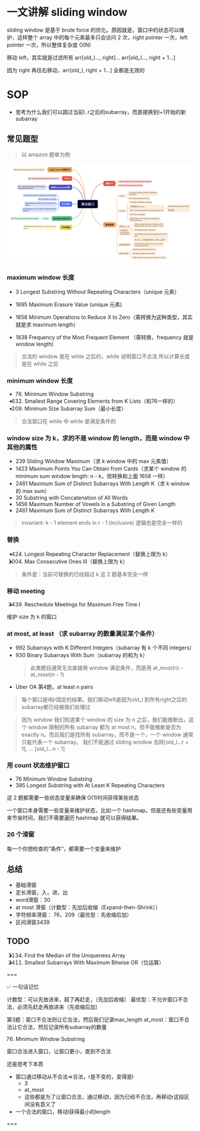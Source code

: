 # 一文讲解 sliding window

sliding window 是基于 brute force 的优化。原因就是，窗口中的状态可以维护，这样整个 array 中的每个元素最多只会访问 2 次，right pointer 一次，left pointer 一次，所以整体复杂度 O(N)

移动 left，其实就是过滤所有 arr[old_l..., right]... arr[old_l..., right + 1...]

因为 right 再往右移动，arr[old_l, right + 1...] 全都是无效的

# SOP
- 思考为什么我们可以跳过当前l..r之后的subarray，而直接换到l+1开始的新subarray

## 常见题型

> 以 amazon 题单为例

![alt text](image.png)

### maximum window 长度

- 3 Longest Substring Without Repeating Characters（unique 元素）

- 1695 Maximum Erasure Value (unique 元素)

- 1658 Minimum Operations to Reduce X to Zero（需转换为这种类型，其实就是求 maximum length）

- 1838 Frequency of the Most Frequent Element （需转换，frequency 就是 window length)

> 合法的 window 是在 while 之后的，while 说明窗口不合法
> 所以计算长度是在 while 之后

### minimum window 长度

- 76. Minimum Window Substring
- 632. Smallest Range Covering Elements from K Lists（和76一样的）
- 209. Minimum Size Subarray Sum（最小长度）

> 合法窗口在 while 中
> while 是满足条件的

### window size 为 k，求的不是 window 的 length，而是 window 中其他的属性

- 239 Sliding Window Maximum（求 k window 中的 max 元素值）
- 1423 Maximum Points You Can Obtain from Cards（求某个 window 的 minimum sum window length: n - k，但转换和上面 1658 一样）
- 2461 Maximum Sum of Distinct Subarrays With Length K（求 k window 的 max sum）
- 30 Substring with Concatenation of All Words
- 1456 Maximum Number of Vowels in a Substring of Given Length
- 2461 Maximum Sum of Distinct Subarrays With Length K

> invariant: k - 1 element ends in r - 1 (inclusive)
> 逻辑也是完全一样的

### 替换

- 424. Longest Repeating Character Replacement（替换上限为 k）
- 1004. Max Consecutive Ones III（替换上限为 k）

> 条件是：当前可替换的已经超过 k
> 这 2 题基本完全一样

### 移动 meeting

- 3439. Reschedule Meetings for Maximum Free Time I

维护 size 为 k 的窗口

### at most, at least （求 subarray 的数量满足某个条件）

- 992 Subarrays with K Different Integers（subarray 有 k 个不同 integers）
- 930 Binary Subarrays With Sum（subarray 的和为 k）
  > 此类题目通常无法直接用 window 满足条件，而是用 at_most(n) - at_most(n - 1)
- Uber OA 第4题，at least n pairs

> 每个窗口是l和r固定的结果。我们移动left是因为old_l 到所有right之后的subarray都已经被我们处理过


> 因为 window 我们知道某个 window 的 size 为 n 之后，我们能推断出，这个 window 限制的所有 subarray 都为 at most n，但不能推断是否为 exactly n。而且我们是找所有 subarray，而不是一个，一个 window 通常只能代表一个 subarray。
我们不能通过 sliding window 去除[old_l...r + 1], ... [old_l...n - 1]

### 用 count 状态维护窗口

- 76 Minimum Window Substring
- 395 Longest Substring with At Least K Repeating Characters

这 2 题都需要一些状态变量来确保 O(1)时间获得某些状态

一个窗口本身需要一些变量来维护状态，比如一个 hashmap。但是还有些变量用来节省时间，我们不需要遍历 hashmap 就可以获得结果。

### 26 个滑窗

每一个你想检查的“条件”，都需要一个变量来维护

## 总结

- 基础滑窗
- 定长滑窗，入，进，出
- word滑窗：30
- at most 滑窗（计数型：先加后收缩（Expand-then-Shrink））
- 字符频率滑窗： 76，209（最优型：先收缩后加）
- 区间滑窗3439

## TODO
- 3134. Find the Median of the Uniqueness Array
- 2411. Smallest Subarrays With Maximum Bitwise OR（位运算）

===

✅ 一句话记忆

计数型：可以先放进来，超了再赶走，（先加后收缩）
最优型：不允许窗口不合法，必须先赶走再放进来（先收缩后加）

第3题：窗口不合法则让它合法，然后我们记录max_length
at_most：窗口不合法让它合法，然后记录所有subarray的数量  

76. Minimum Window Substring

窗口合法进入窗口，让窗口更小，直到不合法

还是思考下本质
- 窗口通过移动从不合法=>合法，r是不变的，变得是l
  - 3
  - at_most
  - 这些都是为了让窗口合法，通过移动l，因为已经不合法，再移动r这段区间没有意义了
- 一个合法的窗口，移动l获得最小的length

===

